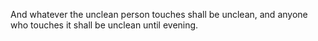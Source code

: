 And whatever the unclean person touches shall be unclean, and anyone who touches it shall be unclean until evening.

